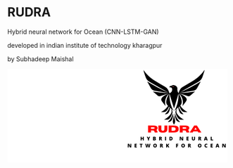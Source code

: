 # RUDRA
Hybrid neural network for Ocean (CNN-LSTM-GAN)





developed in indian institute of technology kharagpur



by Subhadeep Maishal

![Figure](https://github.com/subhadeep-maishal/RUDRA/blob/main/2_rudra.png) 
